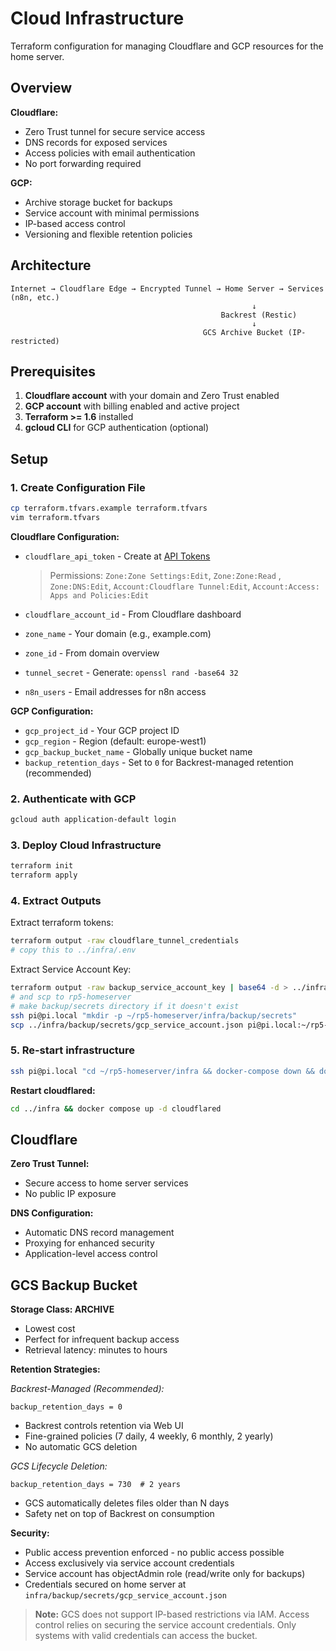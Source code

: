 # Cloud Infrastructure

Terraform configuration for managing Cloudflare and GCP resources for the home server.

## Overview

**Cloudflare:**
- Zero Trust tunnel for secure service access
- DNS records for exposed services  
- Access policies with email authentication
- No port forwarding required

**GCP:**
- Archive storage bucket for backups
- Service account with minimal permissions
- IP-based access control
- Versioning and flexible retention policies

## Architecture

```
Internet → Cloudflare Edge → Encrypted Tunnel → Home Server → Services (n8n, etc.)
                                                      ↓
                                               Backrest (Restic)
                                                      ↓
                                           GCS Archive Bucket (IP-restricted)
```

## Prerequisites

1. **Cloudflare account** with your domain and Zero Trust enabled
2. **GCP account** with billing enabled and active project
3. **Terraform >= 1.6** installed
4. **gcloud CLI** for GCP authentication (optional)

## Setup

### 1. Create Configuration File

```bash
cp terraform.tfvars.example terraform.tfvars
vim terraform.tfvars
```

**Cloudflare Configuration:**
- `cloudflare_api_token` - Create at [API Tokens](https://dash.cloudflare.com/profile/api-tokens)

   > Permissions: `Zone:Zone Settings:Edit`, `Zone:Zone:Read` , `Zone:DNS:Edit`, `Account:Cloudflare Tunnel:Edit`, `Account:Access: Apps and Policies:Edit`

- `cloudflare_account_id` - From Cloudflare dashboard
- `zone_name` - Your domain (e.g., example.com)
- `zone_id` - From domain overview
- `tunnel_secret` - Generate: `openssl rand -base64 32`
- `n8n_users` - Email addresses for n8n access

**GCP Configuration:**
- `gcp_project_id` - Your GCP project ID
- `gcp_region` - Region (default: europe-west1)
- `gcp_backup_bucket_name` - Globally unique bucket name
- `backup_retention_days` - Set to `0` for Backrest-managed retention (recommended)

### 2. Authenticate with GCP

```bash
gcloud auth application-default login
```

### 3. Deploy Cloud Infrastructure

```bash
terraform init
terraform apply
```

### 4. Extract Outputs

Extract terraform tokens:
```bash
terraform output -raw cloudflare_tunnel_credentials
# copy this to ../infra/.env
```

Extract Service Account Key:
```bash
terraform output -raw backup_service_account_key | base64 -d > ../infra/backup/secrets/gcp_service_account.json
# and scp to rp5-homeserver
# make backup/secrets directory if it doesn't exist
ssh pi@pi.local "mkdir -p ~/rp5-homeserver/infra/backup/secrets"
scp ../infra/backup/secrets/gcp_service_account.json pi@pi.local:~/rp5-homeserver/infra/backup/secrets/gcp_service_account.json
```

### 5. Re-start infrastructure

```bash
ssh pi@pi.local "cd ~/rp5-homeserver/infra && docker-compose down && docker-compose up -d"
```

**Restart cloudflared:**
```bash
cd ../infra && docker compose up -d cloudflared
```
## Cloudflare 

**Zero Trust Tunnel:**
- Secure access to home server services
- No public IP exposure

**DNS Configuration:**
- Automatic DNS record management
- Proxying for enhanced security
- Application-level access control

## GCS Backup Bucket

**Storage Class: ARCHIVE**
- Lowest cost
- Perfect for infrequent backup access
- Retrieval latency: minutes to hours

**Retention Strategies:**

*Backrest-Managed (Recommended):*
```hcl
backup_retention_days = 0
```
- Backrest controls retention via Web UI
- Fine-grained policies (7 daily, 4 weekly, 6 monthly, 2 yearly)
- No automatic GCS deletion

*GCS Lifecycle Deletion:*
```hcl
backup_retention_days = 730  # 2 years
```
- GCS automatically deletes files older than N days
- Safety net on top of Backrest on consumption

**Security:**
- Public access prevention enforced - no public access possible
- Access exclusively via service account credentials
- Service account has objectAdmin role (read/write only for backups)
- Credentials secured on home server at `infra/backup/secrets/gcp_service_account.json`

> **Note:** GCS does not support IP-based restrictions via IAM. Access control relies on securing the service account credentials. Only systems with valid credentials can access the bucket.